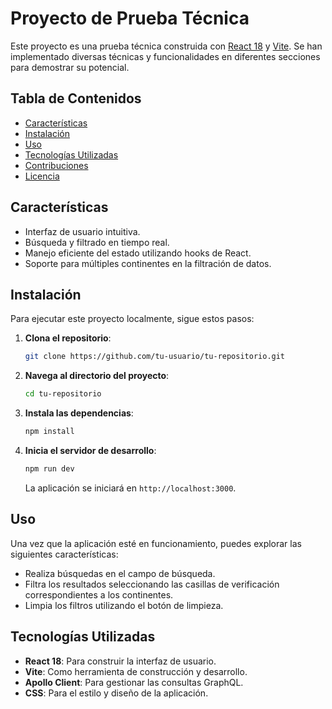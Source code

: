 # Proyecto de Prueba Técnica

Este proyecto es una prueba técnica construida con [React 18](https://reactjs.org/) y [Vite](https://vitejs.dev/). Se han implementado diversas técnicas y funcionalidades en diferentes secciones para demostrar su potencial.

## Tabla de Contenidos

- [Características](#características)
- [Instalación](#instalación)
- [Uso](#uso)
- [Tecnologías Utilizadas](#tecnologías-utilizadas)
- [Contribuciones](#contribuciones)
- [Licencia](#licencia)

## Características

- Interfaz de usuario intuitiva.
- Búsqueda y filtrado en tiempo real.
- Manejo eficiente del estado utilizando hooks de React.
- Soporte para múltiples continentes en la filtración de datos.

## Instalación

Para ejecutar este proyecto localmente, sigue estos pasos:

1. **Clona el repositorio**:

   ```bash
   git clone https://github.com/tu-usuario/tu-repositorio.git
   ```

2. **Navega al directorio del proyecto**:

   ```bash
   cd tu-repositorio
   ```

3. **Instala las dependencias**:

   ```bash
   npm install
   ```

4. **Inicia el servidor de desarrollo**:

   ```bash
   npm run dev
   ```

   La aplicación se iniciará en `http://localhost:3000`.

## Uso

Una vez que la aplicación esté en funcionamiento, puedes explorar las siguientes características:

- Realiza búsquedas en el campo de búsqueda.
- Filtra los resultados seleccionando las casillas de verificación correspondientes a los continentes.
- Limpia los filtros utilizando el botón de limpieza.

## Tecnologías Utilizadas

- **React 18**: Para construir la interfaz de usuario.
- **Vite**: Como herramienta de construcción y desarrollo.
- **Apollo Client**: Para gestionar las consultas GraphQL.
- **CSS**: Para el estilo y diseño de la aplicación.
